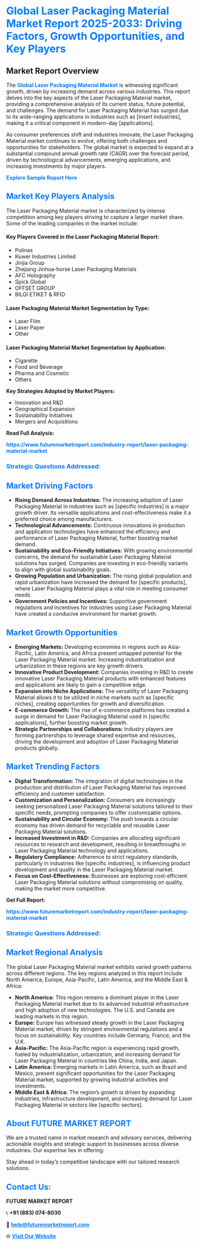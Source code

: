 <h1 style="color: #007BFF;">Global Laser Packaging Material Market Report 2025-2033: Driving Factors, Growth Opportunities, and Key Players</h1>

<section id="overview">
<h2>Market Report Overview</h2>
<p>The <a href="https://www.futuremarketreport.com/industry-report/laser-packaging-material-market" style="color: #007BFF; text-decoration: none;"><strong>Global Laser Packaging Material Market</strong></a> is witnessing significant growth, driven by increasing demand across various industries. This report delves into the key aspects of the Laser Packaging Material market, providing a comprehensive analysis of its current status, future potential, and challenges. The demand for Laser Packaging Material has surged due to its wide-ranging applications in industries such as [insert industries], making it a critical component in modern-day [applications].</p>
<p>As consumer preferences shift and industries innovate, the Laser Packaging Material market continues to evolve, offering both challenges and opportunities for stakeholders. The global market is expected to expand at a substantial compound annual growth rate (CAGR) over the forecast period, driven by technological advancements, emerging applications, and increasing investments by major players.</p>
</section>

<section id="overview">
<p><a href="https://www.futuremarketreport.com/request-sample/reportId=40747" style="color: #007BFF; text-decoration: none;"><strong>Explore Sample Report Here</strong></a></p>
</section>

<section id="key-players">
<h2 style="color: #007BFF;">Market Key Players Analysis</h2>
<p>The Laser Packaging Material market is characterized by intense competition among key players striving to capture a larger market share. Some of the leading companies in the market include:</p>
<h4>Key Players Covered in the Laser Packaging Material Report:</h4>
<ul><li>Polinas</li><li>Kuwer Industries Limited</li><li>Jinjia Group</li><li>Zhejiang Jinhua-horse Laser Packaging Materials</li><li>AFC Holography</li><li>Spick Global</li><li>OFFSET GROUP</li><li>BILGI ETIKET &amp; RFID</li></ul>
<h4>Laser Packaging Material Market Segmentation by Type:</h4>
<ul><li>Laser Film</li><li>Laser Paper</li><li>Other</li></ul>

<h4>Laser Packaging Material Market Segmentation by Application:</h4>
<ul><li>Cigarette</li><li>Food and Beverage</li><li>Pharma and Cosmetic</li><li>Others</li></ul>
<p><strong>Key Strategies Adopted by Market Players:</strong></p>
<ul>
<li>Innovation and R&D</li>
<li>Geographical Expansion</li>
<li>Sustainability Initiatives</li>
<li>Mergers and Acquisitions</li>
</ul>
</section>

<section>
<p><strong>Read Full Analysis: </strong></p><a href="https://www.futuremarketreport.com/industry-report/laser-packaging-material-market" style="color: #007BFF; text-decoration: none;"><strong>https://www.futuremarketreport.com/industry-report/laser-packaging-material-market</strong></a>
<h3 style="color: #007BFF;">Strategic Questions Addressed:</h3>
</section>

<section id="driving-factors">
<h2 style="color: #007BFF;">Market Driving Factors</h2>
<ul>
<li><strong>Rising Demand Across Industries:</strong> The increasing adoption of Laser Packaging Material in industries such as [specific industries] is a major growth driver. Its versatile applications and cost-effectiveness make it a preferred choice among manufacturers.</li>
<li><strong>Technological Advancements:</strong> Continuous innovations in production and application technologies have enhanced the efficiency and performance of Laser Packaging Material, further boosting market demand.</li>
<li><strong>Sustainability and Eco-Friendly Initiatives:</strong> With growing environmental concerns, the demand for sustainable Laser Packaging Material solutions has surged. Companies are investing in eco-friendly variants to align with global sustainability goals.</li>
<li><strong>Growing Population and Urbanization:</strong> The rising global population and rapid urbanization have increased the demand for [specific products], where Laser Packaging Material plays a vital role in meeting consumer needs.</li>
<li><strong>Government Policies and Incentives:</strong> Supportive government regulations and incentives for industries using Laser Packaging Material have created a conducive environment for market growth.</li>
</ul>
</section>

<section id="growth-opportunities">
<h2 style="color: #007BFF;">Market Growth Opportunities</h2>
<ul>
<li><strong>Emerging Markets:</strong> Developing economies in regions such as Asia-Pacific, Latin America, and Africa present untapped potential for the Laser Packaging Material market. Increasing industrialization and urbanization in these regions are key growth drivers.</li>
<li><strong>Innovative Product Development:</strong> Companies investing in R&D to create innovative Laser Packaging Material products with enhanced features and applications are likely to gain a competitive edge.</li>
<li><strong>Expansion into Niche Applications:</strong> The versatility of Laser Packaging Material allows it to be utilized in niche markets such as [specific niches], creating opportunities for growth and diversification.</li>
<li><strong>E-commerce Growth:</strong> The rise of e-commerce platforms has created a surge in demand for Laser Packaging Material used in [specific applications], further boosting market growth.</li>
<li><strong>Strategic Partnerships and Collaborations:</strong> Industry players are forming partnerships to leverage shared expertise and resources, driving the development and adoption of Laser Packaging Material products globally.</li>
</ul>
</section>

<section id="trending-factors">
<h2 style="color: #007BFF;">Market Trending Factors</h2>
<ul>
<li><strong>Digital Transformation:</strong> The integration of digital technologies in the production and distribution of Laser Packaging Material has improved efficiency and customer satisfaction.</li>
<li><strong>Customization and Personalization:</strong> Consumers are increasingly seeking personalized Laser Packaging Material solutions tailored to their specific needs, prompting companies to offer customizable options.</li>
<li><strong>Sustainability and Circular Economy:</strong> The push towards a circular economy has driven demand for recyclable and reusable Laser Packaging Material solutions.</li>
<li><strong>Increased Investment in R&D:</strong> Companies are allocating significant resources to research and development, resulting in breakthroughs in Laser Packaging Material technology and applications.</li>
<li><strong>Regulatory Compliance:</strong> Adherence to strict regulatory standards, particularly in industries like [specific industries], is influencing product development and quality in the Laser Packaging Material market.</li>
<li><strong>Focus on Cost-Effectiveness:</strong> Businesses are exploring cost-efficient Laser Packaging Material solutions without compromising on quality, making the market more competitive.</li>
</ul>
</section>

<section>
<p><strong>Get Full Report: </strong></p><a href="https://www.futuremarketreport.com/industry-report/laser-packaging-material-market" style="color: #007BFF; text-decoration: none;"><strong>https://www.futuremarketreport.com/industry-report/laser-packaging-material-market</strong></a>
<h3 style="color: #007BFF;">Strategic Questions Addressed:</h3>
</section>


<section id="regional-analysis">
<h2 style="color: #007BFF;">Market Regional Analysis</h2>
<p>The global Laser Packaging Material market exhibits varied growth patterns across different regions. The key regions analyzed in this report include North America, Europe, Asia-Pacific, Latin America, and the Middle East & Africa:</p>
<ul>
<li><strong>North America:</strong> This region remains a dominant player in the Laser Packaging Material market due to its advanced industrial infrastructure and high adoption of new technologies. The U.S. and Canada are leading markets in this region.</li>
<li><strong>Europe:</strong> Europe has witnessed steady growth in the Laser Packaging Material market, driven by stringent environmental regulations and a focus on sustainability. Key countries include Germany, France, and the U.K.</li>
<li><strong>Asia-Pacific:</strong> The Asia-Pacific region is experiencing rapid growth, fueled by industrialization, urbanization, and increasing demand for Laser Packaging Material in countries like China, India, and Japan.</li>
<li><strong>Latin America:</strong> Emerging markets in Latin America, such as Brazil and Mexico, present significant opportunities for the Laser Packaging Material market, supported by growing industrial activities and investments.</li>
<li><strong>Middle East & Africa:</strong> The region’s growth is driven by expanding industries, infrastructure development, and increasing demand for Laser Packaging Material in sectors like [specific sectors].</li>
</ul>
</section>

<footer>
<h2 style="color: #007BFF;">About FUTURE MARKET REPORT</h2>
<p>We are a trusted name in market research and advisory services, delivering actionable insights and strategic support to businesses across diverse industries. Our expertise lies in offering:</p>

<p>Stay ahead in today’s competitive landscape with our tailored research solutions.</p>

<h2 style="color: #007BFF;">Contact Us:</h2>
<p><strong>FUTURE MARKET REPORT</strong></p>
<p>📞 <strong>+91 (883) 074-8030</strong></p>
<p>📧 <strong><a href="mailto:help@futuremarketreport.com" style="color: #007BFF;">help@futuremarketreport.com</a></strong></p>
<p>🌐 <strong><a href="https://www.futuremarketreport.com/" style="color: #007BFF;">Visit Our Website</a></strong></p>
</footer>
